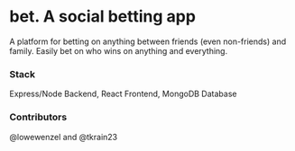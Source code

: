 # bet. A social betting app
A platform for betting on anything between friends (even non-friends) and family. Easily bet on who wins on anything and everything.

### Stack
Express/Node Backend, React Frontend, MongoDB Database

### Contributors
@lowewenzel and @tkrain23